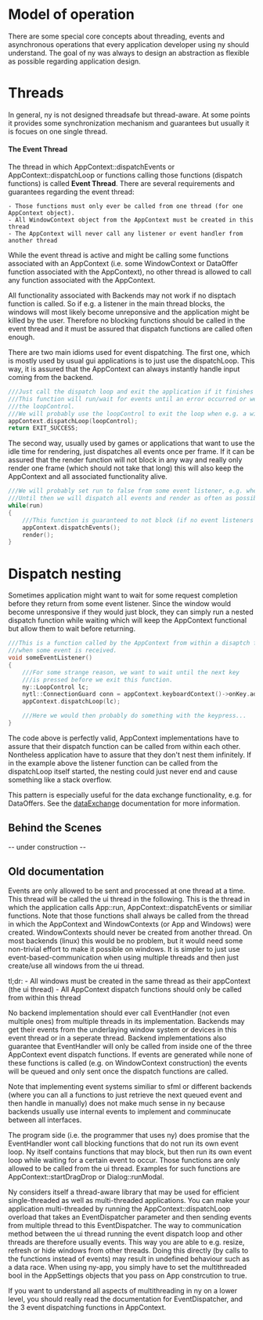 Model of operation
==================

There are some special core concepts about threading, events and asynchronous operations that
every application developer using ny should understand.
The goal of ny was always to design an abstraction as flexible as possible regarding application
design.

Threads
=======

In general, ny is not designed threadsafe but thread-aware. At some points it provides
some synchronization mechanism and guarantees but usually it is focues on one single thread.

#### The Event Thread

The thread in which AppContext::dispatchEvents or AppContext::dispatchLoop or functions
calling those functions (dispatch functions) is called __Event Thread__.
There are several requirements and guarantees regarding the event thread:

	- Those functions must only ever be called from one thread (for one AppContext object).
	- All WindowContext object from the AppContext must be created in this thread
	- The AppContext will never call any listener or event handler from another thread

While the event thread is active and might be calling some functions associated with
an AppContext (i.e. some WindowContext or DataOffer function associated with the AppContext),
no other thread is allowed to call any function associated with the AppContext.

All functionality associated with Backends may not work if no disptach function is called.
So if e.g. a listener in the main thread blocks, the windows will most likely become
unreponsive and the application might be killed by the user.
Therefore no blocking functions should be called in the event thread and it must be assured
that dispatch functions are called often enough.

There are two main idioms used for event dispatching. The first one, which is mostly used
by usual gui applications is to just use the dispatchLoop. This way, it is assured that
the AppContext can always instantly handle input coming from the backend.

```cpp
///Just call the dispatch loop and exit the application if it finishes
///This function will run/wait for events until an error occurred or we exit it with
///the loopControl.
///We will probably use the loopControl to exit the loop when e.g. a window is closed.
appContext.dispatchLoop(loopControl);
return EXIT_SUCCESS;
```

The second way, usually used by games or applications that want to use the idle time for
rendering, just dispatches all events once per frame.
If it can be assured that the render function will not block in any way and really only
render one frame (which should not take that long) this will also keep the AppContext
and all associated functionality alive.

```cpp
///We will probably set run to false from some event listener, e.g. when a window is closed.
///Until then we will dispatch all events and render as often as possible.
while(run)
{
	///This function is guaranteed to not block (if no event listeners block).
	appContext.dispatchEvents();
	render();
}
```

Dispatch nesting
================

Sometimes application might want to wait for some request completion before they
return from some event listener. Since the window would become unresponsive if they would
just block, they can simply run a nested dispatch function while waiting which will keep
the AppContext functional but allow them to wait before returning.

```cpp
///This is a function called by the AppContext from within a disaptch function e.g.
///when some event is received.
void someEventListener()
{
	///For some strange reason, we want to wait until the next key
	///is pressed before we exit this function.
	ny::LoopControl lc;
	nytl::ConnectionGuard conn = appContext.keyboardContext()->onKey.add([&]{ lc.stop(); });
	appContext.dispatchLoop(lc);

	///Here we would then probably do something with the keypress...
}
```

The code above is perfectly valid, AppContext implementations have to assure that their dispatch
function can be called from within each other. Nontheless application have to assure that
they don't nest them infinitely. If in the example above the listener function can be called
from the dispatchLoop itself started, the nesting could just never end and cause something
like a stack overflow.

This pattern is especially useful for the data exchange functionality, e.g. for DataOffers.
See the [dataExchange](dataExchange.md) documentation for more information.

Behind the Scenes
-----------------

-- under construction --

Old documentation
-----------------

Events are only allowed to be sent and processed at one thread at a time.
This thread will be called the ui thread in the following. This is the thread in which the
application calls App::run, AppContext::dispatchEvents or similiar functions.
Note that those functions shall always be called from the thread in which the AppContext and
WindowContexts (or App and Windows) were created. WindowContexts should never be created from
another thread. On most backends (linux) this would be no problem, but it would need some
non-trivial effort to make it possible on windows. It is simpler to just use
event-based-communication when using multiple threads and then just create/use all windows
from the ui thread.

tl;dr:
	- All windows must be created in the same thread as their appContext (the ui thread)
	- All AppContext dispatch functions should only be called from within this thread

No backend implementation should ever call EventHandler (not even multiple ones) from multiple
threads in its implementation. Backends may get their events from the underlaying window
system or devices in this event thread or in a seperate thread.
Backend implementations also guarantee that EventHandler will only be called from inside one
of the three AppContext event dispatch functions.
If events are generated while none of these functions is called (e.g. on WindowContext
construction) the events will be queued and only sent once the dispatch functions are
called.

Note that implementing event systems similiar to sfml or different backends (where you can all a
functions to just retrieve the next queued event and then handle in manually) does not make much
sense in ny because backends usually use internal events to implement and comminucate between all
interfaces.

The program side (i.e. the programmer that uses ny) does promise that the EventHandler wont call
blocking functions that do not run its own event loop. Ny itself contains functions that may block,
but then run its own event loop while waiting for a certain event to occur. Those functions are
only allowed to be called from the ui thread.
Examples for such functions are AppContext::startDragDrop or Dialog::runModal.

Ny considers itself a thread-aware library that may be used for efficient single-threaded as well as
multi-threaded applications.
You can make your application multi-threaded by running the AppContext::dispatchLoop overload
that takes an EventDispatcher parameter and then sending events from multiple thread
to this EventDispatcher.
The way to communication method between the ui thread running the event dispatch loop and other
threads are therefore usually events. This way you are able to e.g. resize, refresh or
hide windows from other threads. Doing this directly (by calls to the functions instead of events)
may result in undefined behaviour such as a data race.
When using ny-app, you simply have to set the multithreaded bool in the AppSettings objects that you
pass on App constrcution to true.

If you want to understand all aspects of multithreading in ny on a lower level, you should really
read the documentation for EventDispatcher, and the 3 event dispatching functions in AppContext.
